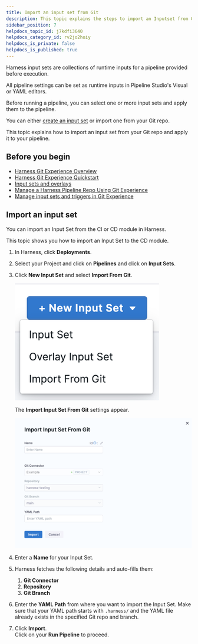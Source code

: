 ```yaml
---
title: Import an input set from Git
description: This topic explains the steps to import an Inputset from Git.
sidebar_position: 7
helpdocs_topic_id: j7kdfi3640
helpdocs_category_id: rv2jo2hoiy
helpdocs_is_private: false
helpdocs_is_published: true
---
```


Harness input sets are collections of runtime inputs for a pipeline provided before execution.

All pipeline settings can be set as runtime inputs in Pipeline Studio's Visual or YAML editors.

Before running a pipeline, you can select one or more input sets and apply them to the pipeline.

You can either [create an input set](../pipelines/input-sets#create-input-sets) or import one from your Git repo.

This topic explains how to import an input set from your Git repo and apply it to your pipeline.

## Before you begin

* [Harness Git Experience Overview](git-experience-overview.md)
* [Harness Git Experience Quickstart](configure-git-experience-for-harness-entities.md)
* [Input sets and overlays](../pipelines/input-sets.md)
* [Manage a Harness Pipeline Repo Using Git Experience](manage-a-harness-pipeline-repo-using-git-experience.md)
* [Manage input sets and triggers in Git Experience](manage-input-sets-in-simplified-git-experience.md)

## Import an input set

You can import an Input Set from the CI or CD module in Harness.

This topic shows you how to import an Input Set to the CD module.

1. In Harness, click **Deployments**.
2. Select your Project and click on **Pipelines** and click on **Input Sets**.
3. Click **New Input Set** and select **Import From Git**.
   
   ![](./static/import-input-sets-00.png)
   
   The **Import Input Set From Git** settings appear.
   
   ![](./static/importinputsetfromGit.png)

4. Enter a **Name** for your Input Set.
5. Harness fetches the following details and auto-fills them:
	1. **Git Connector**
	2. **Repository**
	3. **Git Branch**
6. Enter the **YAML Path** from where you want to import the Input Set. Make sure that your YAML path starts with `.harness/` and the YAML file already exists in the specified Git repo and branch.
7. Click **Import**.  
Click on your **Run Pipeline** to proceed.

